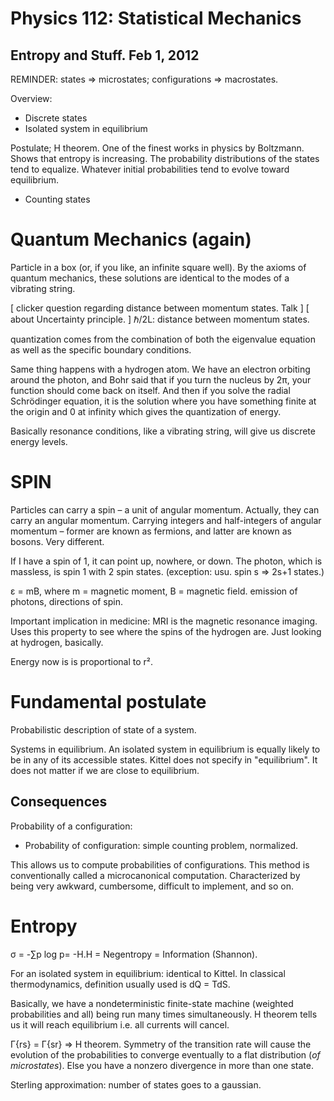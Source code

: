 Physics 112: Statistical Mechanics
==================================
Entropy and Stuff. Feb 1, 2012
------------------------------

REMINDER: states ⇒ microstates; configurations ⇒ macrostates.

Overview: 
 * Discrete states
 * Isolated system in equilibrium

Postulate; H theorem. One of the finest works in physics by
Boltzmann. Shows that entropy is increasing. The probability
distributions of the states tend to equalize. Whatever initial
probabilities tend to evolve toward equilibrium.

 * Counting states

Quantum Mechanics (again)
=========================

Particle in a box (or, if you like, an infinite square well). By the
axioms of quantum mechanics, these solutions are identical to the
modes of a vibrating string.

[ clicker question regarding distance between momentum states. Talk ]
[ about Uncertainty principle.                                      ]
ℏ/2L: distance between momentum states.

quantization comes from the combination of both the eigenvalue equation
as well as the specific boundary conditions.

Same thing happens with a hydrogen atom. We have an electron orbiting
around the photon, and Bohr said that if you turn the nucleus by 2π,
your function should come back on itself. And then if you solve the
radial Schrödinger equation, it is the solution where you have
something finite at the origin and 0 at infinity which gives the
quantization of energy.

Basically resonance conditions, like a vibrating string, will give us
discrete energy levels.

SPIN
====

Particles can carry a spin – a unit of angular momentum. Actually,
they can carry an angular momentum. Carrying integers and
half-integers of angular momentum – former are known as fermions, and
latter are known as bosons. Very different.

If I have a spin of 1, it can point up, nowhere, or down. The photon,
which is massless, is spin 1 with 2 spin states. (exception: usu. spin s
⇒ 2s+1 states.)

ε = mB, where m = magnetic moment, B = magnetic field. emission of
photons, directions of spin.

Important implication in medicine: MRI is the magnetic resonance
imaging. Uses this property to see where the spins of the hydrogen
are. Just looking at hydrogen, basically.

Energy now is is proportional to r².

Fundamental postulate
=====================

Probabilistic description of state of a system.

Systems in equilibrium. An isolated system in equilibrium is equally
likely to be in any of its accessible states. Kittel does not specify
in "equilibrium". It does not matter if we are close to equilibrium.

Consequences
------------

Probability of a configuration:
 * Probability of configuration: simple counting problem, normalized.

This allows us to compute probabilities of configurations. This method
is conventionally called a microcanonical computation. Characterized
by being very awkward, cumbersome, difficult to implement, and so on.

Entropy
=======

σ = -∑p log p= -H.H = Negentropy = Information (Shannon).

For an isolated system in equilibrium: identical to Kittel. In
classical thermodynamics, definition usually used is dQ = TdS.

Basically, we have a nondeterministic finite-state machine (weighted
probabilities and all) being run many times simultaneously. H theorem
tells us it will reach equilibrium i.e. all currents will cancel.

Γ{rs} = Γ{sr} ⇒ H theorem. Symmetry of the transition rate will cause
the evolution of the probabilities to converge eventually to a flat
distribution (_of microstates_). Else you have a nonzero divergence in
more than one state.

Sterling approximation: number of states goes to a gaussian.
